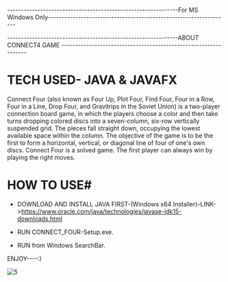 --------------------------------------------------------------For MS Windows Only------------------------------------------------------------------


--------------------------------------------------------------ABOUT CONNECT4 GAME -----------------------------------------------------------------

# TECH USED- JAVA & JAVAFX


Connect Four (also known as Four Up, Plot Four, Find Four, Four in a Row, Four in a Line, Drop Four, and Gravitrips in the Soviet Union) is a two-player connection board game, in which the players choose a color and then take turns dropping colored discs into a seven-column, six-row vertically suspended grid. The pieces fall straight down, occupying the lowest available space within the column. The objective of the game is to be the first to form a horizontal, vertical, or diagonal line of four of one's own discs. Connect Four is a solved game. The first player can always win by playing the right moves.

# HOW TO USE# 


 
 
* DOWNLOAD AND INSTALL JAVA FIRST-(Windows x64 Installer)-LINK->https://www.oracle.com/java/technologies/javase-jdk15-downloads.html

* RUN CONNECT_FOUR-Setup.exe.

* RUN from Windows SearchBar.

ENJOY----:)

![5](https://user-images.githubusercontent.com/71058061/97099683-bc5a7780-16b1-11eb-8ccf-3b0ba936eaa4.png)


